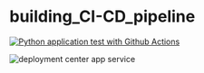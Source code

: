# building_CI-CD_pipeline
[![Python application test with Github Actions](https://github.com/tissem31/building_CI-CD_pipeline/actions/workflows/pythonapp.yml/badge.svg?branch=master)](https://github.com/tissem31/building_CI-CD_pipeline/actions/workflows/pythonapp.yml)


![deployment center app service](https://github.com/user-attachments/assets/6ec48141-364d-48d3-9579-96d967741cc8)
